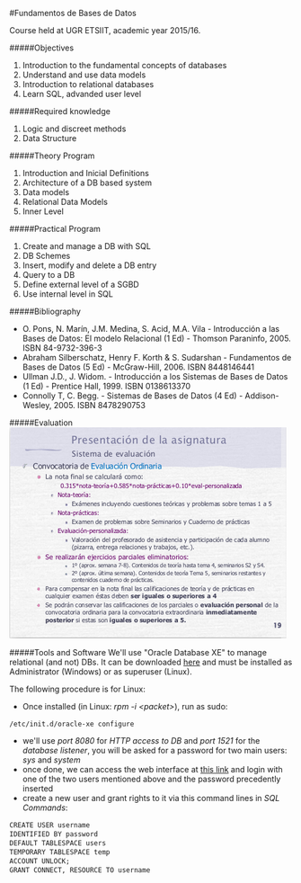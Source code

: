 #Fundamentos de Bases de Datos

Course held at UGR ETSIIT, academic year 2015/16.

#####Objectives
1. Introduction to the fundamental concepts of databases
2. Understand and use data models
3. Introduction to relational databases
4. Learn SQL, advanded user level

#####Required knowledge
1. Logic and discreet methods
2. Data Structure

#####Theory Program
1. Introduction and Inicial Definitions
2. Architecture of a DB based system
3. Data models
4. Relational Data Models
5. Inner Level

#####Practical Program
1. Create and manage a DB with SQL
2. DB Schemes
3. Insert, modify and delete a DB entry
4. Query to a DB
5. Define external level of a SGBD
6. Use internal level in SQL

#####Bibliography
- O. Pons, N. Marín, J.M. Medina, S. Acid, M.A. Vila - Introducción a las Bases de Datos: El modelo Relacional (1 Ed) - Thomson Paraninfo, 2005. ISBN 84-9732-396-3
- Abraham Silberschatz, Henry F. Korth & S. Sudarshan - Fundamentos de Bases de Datos (5 Ed) - McGraw-Hill, 2006. ISBN 8448146441
- Ullman J.D., J. Widom. - Introducción a los Sistemas de Bases de Datos (1 Ed) - Prentice Hall, 1999. ISBN 0138613370
- Connolly T, C. Begg. - Sistemas de Bases de Datos (4 Ed) - Addison-Wesley, 2005. ISBN 8478290753

#####Evaluation
![Evaluation](/images/eval.png)

#####Tools and Software
We'll use "Oracle Database XE" to manage relational (and not) DBs. It can be downloaded [here](http://www.oracle.com/technetwork/database/database-technologies/express-edition/downloads/index.html) and must be installed as Administrator (Windows) or as superuser (Linux).<p>
The following procedure is for Linux:
- Once installed (in Linux: _rpm -i \<packet\>_), run as sudo:
```
/etc/init.d/oracle-xe configure
```
- we'll use _port 8080_ for _HTTP access to DB_ and _port 1521_ for the _database listener_, you will be asked for a password for two main users: _sys_ and _system_
- once done, we can access the web interface at [this link](http://127.0.0.1:8080/apex) and login with one of the two users mentioned above and the password precedently inserted
- create a new user and grant rights to it via this command lines in _SQL Commands_:
```
CREATE USER username
IDENTIFIED BY password
DEFAULT TABLESPACE users
TEMPORARY TABLESPACE temp
ACCOUNT UNLOCK;
GRANT CONNECT, RESOURCE TO username
```
